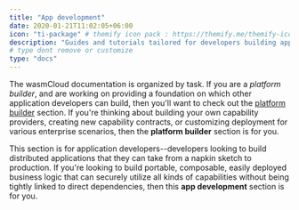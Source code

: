 ```yaml
---
title: "App development"
date: 2020-01-21T11:02:05+06:00
icon: "ti-package" # themify icon pack : https://themify.me/themify-icons
description: "Guides and tutorials tailored for developers building applications that run on wasmcloud hosts."
# type dont remove or customize
type: "docs"
---
```


The wasmCloud documentation is organized by task. If you are a _platform builder_, and are working on providing a foundation on which other application developers can build, then you'll want to check out the [platform builder](/docs/platform-builder) section. If you're thinking about building your own capability providers, creating new capability contracts, or customizing deployment for various enterprise scenarios, then the **platform builder** section is for you.

This section is for application developers--developers looking to build distributed applications that they can take from a napkin sketch to production. If you're looking to build portable, composable, easily deployed business logic that can securely utilize all kinds of capabilities without being tightly linked to direct dependencies, then this **app development** section is for you.
